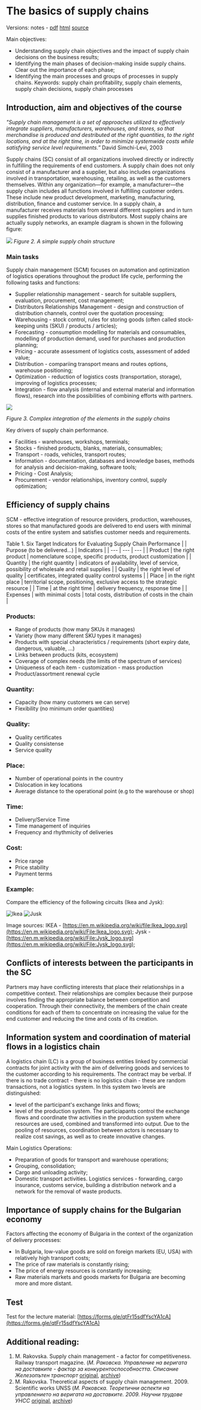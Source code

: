 # The basics of supply chains
Versions: notes - [pdf](https://github.com/IgorBG/SCM/blob/main/source/lectures/basics/the_basics_of_supply_chains.pdf)  [html](https://github.com/IgorBG/SCM/blob/main/source/lectures/basics/the_basics_of_supply_chains.html)  [source](https://github.com/IgorBG/SCM/blob/main/source/lectures/basics/the_basics_of_supply_chains.md)

Main objectives:
* Understanding supply chain objectives and the impact of supply chain decisions on the business results;
* Identifying the main phases of decision-making inside supply chains. Clear out the importance of each phase;
* Identifying the main processes and groups of processes in supply chains.
Keywords: supply chain profitability, supply chain elements, supply chain decisions, supply chain processes

## Introduction, aim and objectives of the course
*"Supply chain management is a set of approaches utilized to effectively integrate suppliers, manufacturers, warehouses, and stores, so that merchandise is produced and destributed at the right quantities, to the right locations, and at the right time, in order to minimize systemwide costs while satisfying service level requirements.*” David Simchi-Levi, 2003

Supply chains (SC) consist of all organizations involved directly or indirectly in fulfilling the requirements of end customers. A supply chain does not only consist of a manufacturer and a supplier, but also includes organizations involved in transportation, warehousing, retailing, as well as the customers themselves. Within any organization—for example, a manufacturer—the supply chain includes all functions involved in fulfilling customer orders. These include new product development, marketing, manufacturing, distribution, finance and customer service.
In a supply chain, a manufacturer receives materials from several different suppliers and in turn supplies finished products to various distributors. Most supply chains are actually supply networks, an example diagram is shown in the following figure:

![](images/scm_structure_eng.svg)
*Figure 2. A simple supply chain structure*

### Main tasks
Supply chain management (SCM) focuses on automation and optimization of logistics operations throughout the product life cycle, performing the following tasks and functions:
* Supplier relationship management - search for suitable suppliers, evaluation, procurement, cost management;
* Distributors Relationships Management - design and construction of distribution channels, control over the quotation processing;
* Warehousing - stock control, rules for storing goods (often called stock-keeping units (SKU) / products / articles);
* Forecasting - consumption modelling for materials and consumables, modelling of production demand, used for purchases and production planning;
* Pricing - accurate assessment of logistics costs, assessment of added value;
* Distribution - compariing transport means and routes options, warehouse positioning;
* Optimization - reduction of logistics costs (transportation, storage), improving of logistics processes;
* Integration - flow analysis (internal and external material and information flows), research into the possibilities of combining efforts with partners.

![](images/scm_logistics_web.svg)

*Figure 3. Complex integration of the elements in the supply chains*

Key drivers of supply chain performance.
* Facilities - warehouses, workshops, terminals;
* Stocks - finished products, blanks, materials, consumables;
* Transport - roads, vehicles, transport routes;
* Information - documentation, databases and knowledge bases, methods for analysis and decision-making, software tools;
* Pricing - Cost Analysis;
* Procurement - vendor relationships, inventory control, supply optimization;

## Efficiency of supply chains
SCM - effective integration of resource providers, production, warehouses, stores so that manufactured goods are delivered to end users with minimal costs of the entire system and satisfies customer needs and requirements.

Table 1. Six Target Indicators for Evaluating Supply Chain Performance
|  | Purpose (to be delivered...) | Indicators | 
| --- | --- | --- |
| Product | the right product | nomenclature scope, specific products, product customization | 
| Quantity | the right quantity | indicators of availability, level of service, possibility of wholesale and retail supplies | 
| Quality | the right level of quality | certificates, integrated quality control systems | 
| Place | in the right place | territorial scope, positioning, exclusive access to the strategic resource | 
| Time | at the right time | delivery frequency, response time | 
| Expenses | with minimal costs | total costs, distribution of costs in the chain | 

### Products:
* Range of products (how many SKUs it manages)
* Variety (how many different SKU types it manages)
* Products with special characteristics / requirements (short expiry date, dangerous, valuable, ...)
* Links between products (kits, ecosystem)
* Coverage of complex needs (the limits of the spectrum of services)
* Uniqueness of each item - customization - mass production
* Product/assortment renewal cycle

### Quantity:
* Capacity (how many customers we can serve)
* Flexibility (no minimum order quantities)

### Quality:
* Quality certificates
* Quality consistense
* Service quality

### Place:
* Number of operational points in the country
* Dislocation in key locations
* Average distance to the operational point (e.g to the warehouse or shop)

### Time:
* Delivery/Service Time
* Time management of inquiries
* Frequency and rhythmicity of deliveries

### Cost:
* Price range
* Price stability
* Payment terms

### Example:
Compare the efficiency of the following circuits (Ikea and Jysk):

![Ikea](images/ikea_logo.svg)
![Jusk](images/jysk_logo.svg)

Image sources: IKEA - [https://en.m.wikipedia.org/wiki/file:Ikea_logo.svg](https://en.m.wikipedia.org/wiki/File:Ikea_logo.svg);
Jysk - [https://en.m.wikipedia.org/wiki/File:Jysk_logo.svg](https://en.m.wikipedia.org/wiki/File:Jysk_logo.svg);

## Conflicts of interests between the participants in the SC
Partners may have conflicting interests that place their relationships in a competitive context. Their relationships are complex because their purpose involves finding the appropriate balance between competition and cooperation. Through their connectivity, the members of the chain create conditions for each of them to concentrate on increasing the value for the end customer and reducing the time and costs of its creation.

## Information system and coordination of material flows in a logistics chain
A logistics chain (LC) is a group of business entities linked by commercial contracts for joint activity with the aim of delivering goods and services to the customer according to his requirements. The contract may be verbal. If there is no trade contract - there is no logistics chain - these are random transactions, not a logistics system.
In this system two levels are distinguished:
* level of the participant's exchange links and flows;
* level of the production system.
The particiapants control the exchange flows and coordinate thw activities in the production system where resources are used, combined and transformed into output. Due to the pooling of resources, coordination between actors is necessary to realize cost savings, as well as to create innovative changes.

Main Logistics Operations:
* Preparation of goods for transport and warehouse operations;
* Grouping, consolidation;
* Cargo and unloading activity;
* Domestic transport activities.
Logistics services - forwarding, cargo insurance, customs service, building a distribution network and a network for the removal of waste products.

## Importance of supply chains for the Bulgarian economy
Factors affecting the economy of Bulgaria in the context of the organization of delivery processes:
* In Bulgaria, low-value goods are sold on foreign markets (EU, USA) with relatively high transport costs;
* The price of raw materials is constantly rising;
* The price of energy resources is constantly increasing;
* Raw materials markets and goods markets for Bulgaria are becoming more and more distant.

## Test
Test for the lecture material: [https://forms.gle/qtFr15sdfYscYA1cA](https://forms.gle/qtFr15sdfYscYA1cA)

## Additional reading:
1. M. Rakovska. Supply chain management - a factor for competitiveness. Railway transport magazine. (*М. Раковска. Управление на веригата на доставките - фактор за конкурентоспособността. Списание Железопътен транспорт* [original](https://www.jptactis.com/Archives/jpt605/rakovska.htm), [archive](https://docs.google.com/document/d/1zgWwAFSpffqATbABh2kdds_1YG7wT4wYWB3v-CZDmQM/preview))
2. M. Rakovska. Theoretical aspects of supply chain management. 2009. Scientific works UNSS (*М. Раковска. Теоретични аспекти на управлението на веригата на доставките. 2009. Научни трудове УНСС* [original](https://www.unwe.bg/uploads/ResearchPapers/Research%20Papers_vol2_2009_No6_M%20Rakovska.pdf), [archive](https://drive.google.com/file/d/1OYRbHhzJSLpP5eelu6DzqpRBaElB50WI/view?usp=sharing))
